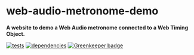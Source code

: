 # web-audio-metronome-demo

**A website to demo a Web Audio metronome connected to a Web Timing Object.**

[![tests](https://img.shields.io/travis/chrisguttandin/web-audio-metronome-demo/master.svg?style=flat-square)](https://travis-ci.org/chrisguttandin/web-audio-metronome-demo)
[![dependencies](https://img.shields.io/david/chrisguttandin/web-audio-metronome-demo.svg?style=flat-square)](https://www.npmjs.com/package/web-audio-metronome-demo) [![Greenkeeper badge](https://badges.greenkeeper.io/chrisguttandin/web-audio-metronome-demo.svg)](https://greenkeeper.io/)
